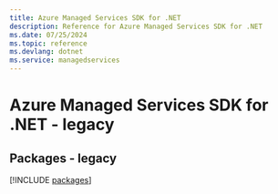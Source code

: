 ```yaml
---
title: Azure Managed Services SDK for .NET
description: Reference for Azure Managed Services SDK for .NET
ms.date: 07/25/2024
ms.topic: reference
ms.devlang: dotnet
ms.service: managedservices
---
```

# Azure Managed Services SDK for .NET - legacy
## Packages - legacy
[!INCLUDE [packages](managed-services-index.md)]